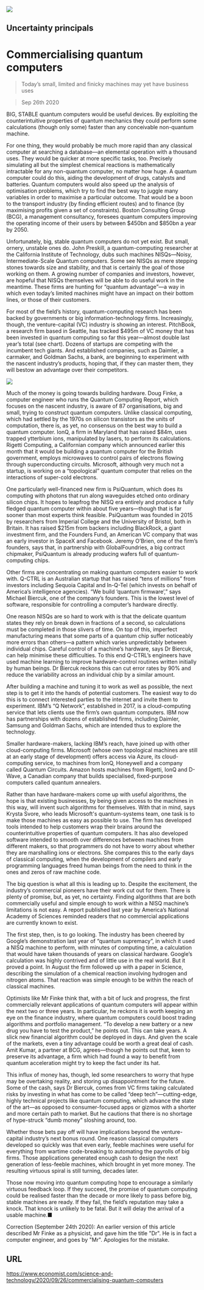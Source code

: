 ![](./images/20200926_LCP001.jpg)

## Uncertainty principals

# Commercialising quantum computers

> Today’s small, limited and finicky machines may yet have business uses

> Sep 26th 2020

BIG, STABLE quantum computers would be useful devices. By exploiting the counterintuitive properties of quantum mechanics they could perform some calculations (though only some) faster than any conceivable non-quantum machine.

For one thing, they would probably be much more rapid than any classical computer at searching a database—an elemental operation with a thousand uses. They would be quicker at more specific tasks, too. Precisely simulating all but the simplest chemical reactions is mathematically intractable for any non-quantum computer, no matter how huge. A quantum computer could do this, aiding the development of drugs, catalysts and batteries. Quantum computers would also speed up the analysis of optimisation problems, which try to find the best way to juggle many variables in order to maximise a particular outcome. That would be a boon to the transport industry (by finding efficient routes) and to finance (by maximising profits given a set of constraints). Boston Consulting Group (BCG), a management consultancy, foresees quantum computers improving the operating income of their users by between $450bn and $850bn a year by 2050.

Unfortunately, big, stable quantum computers do not yet exist. But small, ornery, unstable ones do. John Preskill, a quantum-computing researcher at the California Institute of Technology, dubs such machines NISQs—Noisy, Intermediate-Scale Quantum computers. Some see NISQs as mere stepping stones towards size and stability, and that is certainly the goal of those working on them. A growing number of companies and investors, however, are hopeful that NISQs themselves will be able to do useful work in the meantime. These firms are hunting for “quantum advantage”—a way in which even today’s limited machines might have an impact on their bottom lines, or those of their customers.

For most of the field’s history, quantum-computing research has been backed by governments or big information-technology firms. Increasingly, though, the venture-capital (VC) industry is showing an interest. PitchBook, a research firm based in Seattle, has tracked $495m of VC money that has been invested in quantum computing so far this year—almost double last year’s total (see chart). Dozens of startups are competing with the incumbent tech giants. And established companies, such as Daimler, a carmaker, and Goldman Sachs, a bank, are beginning to experiment with the nascent industry’s products, hoping that, if they can master them, they will bestow an advantage over their competitors.



![](./images/20200926_STC728.png)

Much of the money is going towards building hardware. Doug Finke, a computer engineer who runs the Quantum Computing Report, which focuses on the nascent industry, is aware of 87 organisations, big and small, trying to construct quantum computers. Unlike classical computing, which had settled by the 1970s on silicon transistors as the units of computation, there is, as yet, no consensus on the best way to build a quantum computer. IonQ, a firm in Maryland that has raised $84m, uses trapped ytterbium ions, manipulated by lasers, to perform its calculations. Rigetti Computing, a Californian company which announced earlier this month that it would be building a quantum computer for the British government, employs microwaves to control pairs of electrons flowing through superconducting circuits. Microsoft, although very much not a startup, is working on a “topological” quantum computer that relies on the interactions of super-cold electrons.

One particularly well-financed new firm is PsiQuantum, which does its computing with photons that run along waveguides etched onto ordinary silicon chips. It hopes to leapfrog the NISQ era entirely and produce a fully fledged quantum computer within about five years—though that is far sooner than most experts think feasible. PsiQuantum was founded in 2015 by researchers from Imperial College and the University of Bristol, both in Britain. It has raised $215m from backers including BlackRock, a giant investment firm, and the Founders Fund, an American VC company that was an early investor in SpaceX and Facebook. Jeremy O’Brien, one of the firm’s founders, says that, in partnership with GlobalFoundries, a big contract chipmaker, PsiQuantum is already producing wafers full of quantum-computing chips.

Other firms are concentrating on making quantum computers easier to work with. Q-CTRL is an Australian startup that has raised “tens of millions” from investors including Sequoia Capital and In-Q-Tel (which invests on behalf of America’s intelligence agencies). “We build ‘quantum firmware’,” says Michael Biercuk, one of the company’s founders. This is the lowest level of software, responsible for controlling a computer’s hardware directly.

One reason NISQs are so hard to work with is that the delicate quantum states they rely on break down in fractions of a second, so calculations must be completed in those slivers of time. On top of this, imperfect manufacturing means that some parts of a quantum chip suffer noticeably more errors than others—a pattern which varies unpredictably between individual chips. Careful control of a machine’s hardware, says Dr Biercuk, can help minimise these difficulties. To this end Q-CTRL’s engineers have used machine learning to improve hardware-control routines written initially by human beings. Dr Biercuk reckons this can cut error rates by 90% and reduce the variability across an individual chip by a similar amount.

After building a machine and tuning it to work as well as possible, the next step is to get it into the hands of potential customers. The easiest way to do this is to connect interested parties to the internet and invite them to experiment. IBM’s “Q Network”, established in 2017, is a cloud-computing service that lets clients use the firm’s own quantum computers. IBM now has partnerships with dozens of established firms, including Daimler, Samsung and Goldman Sachs, which are intended thus to explore the technology.

Smaller hardware-makers, lacking IBM’s reach, have joined up with other cloud-computing firms. Microsoft (whose own topological machines are still at an early stage of development) offers access via Azure, its cloud-computing service, to machines from IonQ, Honeywell and a company called Quantum Circuits. Amazon hosts machines from Rigetti, IonQ and D-Wave, a Canadian company that builds specialised, fixed-purpose computers called quantum annealers.

Rather than have hardware-makers come up with useful algorithms, the hope is that existing businesses, by being given access to the machines in this way, will invent such algorithms for themselves. With that in mind, says Krysta Svore, who leads Microsoft's quantum-systems team, one task is to make those machines as easy as possible to use. The firm has developed tools intended to help customers wrap their brains around the counterintuitive properties of quantum computers. It has also developed software intended to smooth over differences between machines from different makers, so that programmers do not have to worry about whether they are marshalling ions or electrons. She compares this to the early days of classical computing, when the development of compilers and early programming languages freed human beings from the need to think in the ones and zeros of raw machine code.

The big question is what all this is leading up to. Despite the excitement, the industry’s commercial pioneers have their work cut out for them. There is plenty of promise, but, as yet, no certainty. Finding algorithms that are both commercially useful and simple enough to work within a NISQ machine’s limitations is not easy. A report published last year by America’s National Academy of Sciences reminded readers that no commercial applications are currently known to exist.

The first step, then, is to go looking. The industry has been cheered by Google’s demonstration last year of “quantum supremacy”, in which it used a NISQ machine to perform, with minutes of computing time, a calculation that would have taken thousands of years on classical hardware. Google’s calculation was highly contrived and of little use in the real world. But it proved a point. In August the firm followed up with a paper in Science, describing the simulation of a chemical reaction involving hydrogen and nitrogen atoms. That reaction was simple enough to be within the reach of classical machines.

Optimists like Mr Finke think that, with a bit of luck and progress, the first commercially relevant applications of quantum computers will appear within the next two or three years. In particular, he reckons it is worth keeping an eye on the finance industry, where quantum computers could boost trading algorithms and portfolio management. “To develop a new battery or a new drug you have to test the product,” he points out. This can take years. A slick new financial algorithm could be deployed in days. And given the scale of the markets, even a tiny advantage could be worth a great deal of cash. Amit Kumar, a partner at BCG, agrees—though he points out that, keen to preserve its advantage, a firm which had found a way to benefit from quantum acceleration might try to keep the fact under its hat.

This influx of money has, though, led some researchers to worry that hype may be overtaking reality, and storing up disappointment for the future. Some of the cash, says Dr Biercuk, comes from VC firms taking calculated risks by investing in what has come to be called “deep tech”—cutting-edge, highly technical projects like quantum computing, which advance the state of the art—as opposed to consumer-focused apps or gizmos with a shorter and more certain path to market. But he cautions that there is no shortage of hype-struck “dumb money” sloshing around, too.

Whether those bets pay off will have implications beyond the venture-capital industry’s next bonus round. One reason classical computers developed so quickly was that even early, feeble machines were useful for everything from wartime code-breaking to automating the payrolls of big firms. Those applications generated enough cash to design the next generation of less-feeble machines, which brought in yet more money. The resulting virtuous spiral is still turning, decades later.

Those now moving into quantum computing hope to encourage a similarly virtuous feedback loop. If they succeed, the promise of quantum computing could be realised faster than the decade or more likely to pass before big, stable machines are ready. If they fail, the field’s reputation may take a knock. That knock is unlikely to be fatal. But it will delay the arrival of a usable machine.■

Correction (September 24th 2020): An earlier version of this article described Mr Finke as a physicist, and gave him the title "Dr". He is in fact a computer engineer, and goes by "Mr". Apologies for the mistake. 

## URL

https://www.economist.com/science-and-technology/2020/09/26/commercialising-quantum-computers
